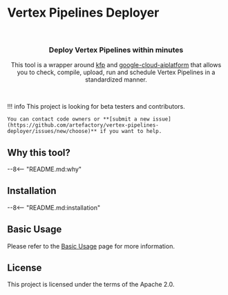 # Vertex Pipelines Deployer
<br />
<div align="center">
    <h3 align="center">Deploy Vertex Pipelines within minutes</h3>
        <p align="center">
        This tool is a wrapper around <a href="https://www.kubeflow.org/docs/components/pipelines/v2/hello-world/">kfp</a> and <a href="https://cloud.google.com/python/docs/reference/aiplatform/latest">google-cloud-aiplatform</a> that allows you to check, compile, upload, run and schedule Vertex Pipelines in a standardized manner.
        </p>
</div>
</br>

!!! info
    This project is looking for beta testers and contributors.

    You can contact code owners or **[submit a new issue](https://github.com/artefactory/vertex-pipelines-deployer/issues/new/choose)** if you want to help.


## Why this tool?

--8<-- "README.md:why"


## Installation

--8<-- "README.md:installation"


## Basic Usage

Please refer to the [Basic Usage](usage.md) page for more information.


## License

This project is licensed under the terms of the Apache 2.0.
